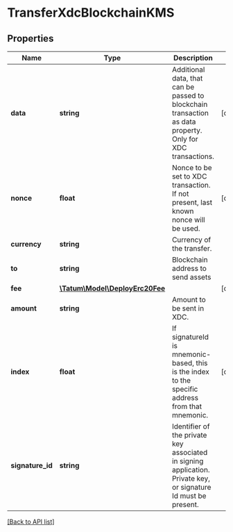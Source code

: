 # TransferXdcBlockchainKMS

## Properties

Name | Type | Description | Notes
------------ | ------------- | ------------- | -------------
**data** | **string** | Additional data, that can be passed to blockchain transaction as data property. Only for XDC transactions. | [optional]
**nonce** | **float** | Nonce to be set to XDC transaction. If not present, last known nonce will be used. | [optional]
**currency** | **string** | Currency of the transfer. |
**to** | **string** | Blockchain address to send assets |
**fee** | [**\Tatum\Model\DeployErc20Fee**](DeployErc20Fee.md) |  | [optional]
**amount** | **string** | Amount to be sent in XDC. |
**index** | **float** | If signatureId is mnemonic-based, this is the index to the specific address from that mnemonic. | [optional]
**signature_id** | **string** | Identifier of the private key associated in signing application. Private key, or signature Id must be present. |

[[Back to API list]](../../README.md#api-endpoints)

